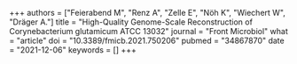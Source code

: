 +++
authors = ["Feierabend M", "Renz A", "Zelle E", "Nöh K", "Wiechert W", "Dräger A."]
title = "High-Quality Genome-Scale Reconstruction of Corynebacterium glutamicum ATCC 13032"
journal = "Front Microbiol"
what = "article"
doi = "10.3389/fmicb.2021.750206"
pubmed = "34867870"
date = "2021-12-06"
keywords = []
+++

